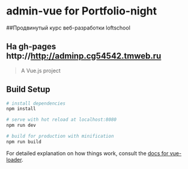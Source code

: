 # admin-vue for Portfolio-night
##Продвинутый курс веб-разработки loftschool
## На gh-pages http://http://adminp.cg54542.tmweb.ru
> A Vue.js project

## Build Setup

``` bash
# install dependencies
npm install

# serve with hot reload at localhost:8080
npm run dev

# build for production with minification
npm run build
```

For detailed explanation on how things work, consult the [docs for vue-loader](http://vuejs.github.io/vue-loader).

